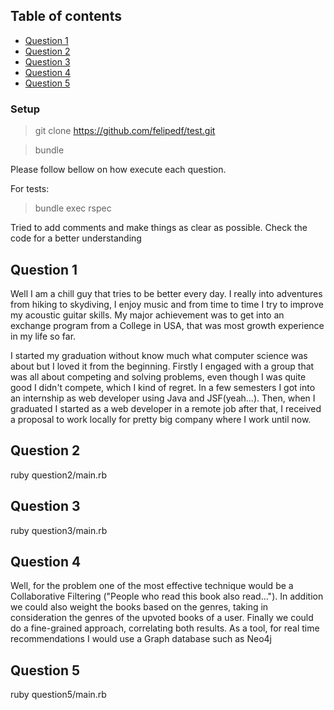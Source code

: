 ## Table of contents

* [Question 1](#question-1)
* [Question 2](#question-2)
* [Question 3](#question-3)
* [Question 4](#question-4)
* [Question 5](#question-5)



### Setup
> git clone https://github.com/felipedf/test.git

> bundle

Please follow bellow on how execute each question.

For tests:
> bundle exec rspec

Tried to add comments and make things as clear as possible.
Check the code for a better understanding             

## Question 1
Well I am a chill guy that tries to be better every day. I really into
adventures from hiking to skydiving, I enjoy music and from time to time
I try to improve my acoustic guitar skills. My major achievement was to
get into an exchange program from a College in USA, that was most growth
experience in my life so far.

I started my graduation without know much what computer science was
about but I loved it from the beginning. Firstly I engaged with a
group that was all about competing and solving problems, even though I
was quite good I didn't compete, which I kind of regret. In a few
semesters I got into an internship as web developer using Java and JSF(yeah...).
Then, when I graduated I started as a web developer in a remote job after that,
I received a proposal to work locally for pretty big company where I work until now. 
## Question 2
ruby question2/main.rb
## Question 3
ruby question3/main.rb

## Question 4
Well, for the problem one of the most effective technique would be a
Collaborative Filtering ("People who read this book also read...").
In addition we could also weight the books based on the genres,
taking in consideration the genres of the upvoted books of a user.
Finally we could do a fine-grained approach, correlating both results.
As a tool, for real time recommendations I would use a Graph database
such as Neo4j

## Question 5
ruby question5/main.rb